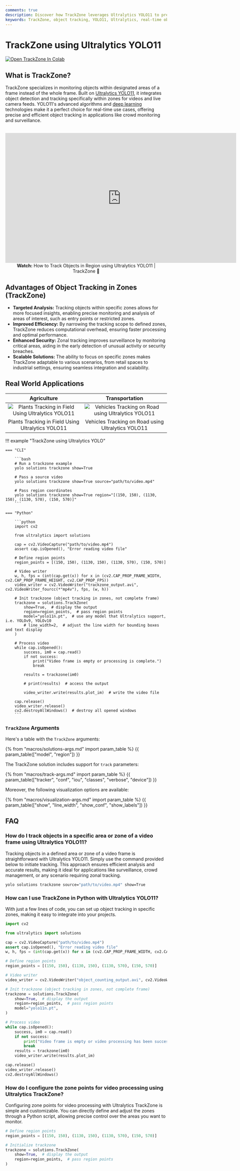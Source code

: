 ```yaml
---
comments: true
description: Discover how TrackZone leverages Ultralytics YOLO11 to precisely track objects within specific zones, enabling real-time insights for crowd analysis, surveillance, and targeted monitoring.
keywords: TrackZone, object tracking, YOLO11, Ultralytics, real-time object detection, AI, deep learning, crowd analysis, surveillance, zone-based tracking, resource optimization
---
```


# TrackZone using Ultralytics YOLO11

<a href="https://github.com/ultralytics/notebooks/blob/main/notebooks/how-to-track-the-objects-in-zone-using-ultralytics-yolo.ipynb"><img src="https://colab.research.google.com/assets/colab-badge.svg" alt="Open TrackZone In Colab"></a>

## What is TrackZone?

TrackZone specializes in monitoring objects within designated areas of a frame instead of the whole frame. Built on [Ultralytics YOLO11](https://github.com/ultralytics/ultralytics/), it integrates object detection and tracking specifically within zones for videos and live camera feeds. YOLO11's advanced algorithms and [deep learning](https://www.ultralytics.com/glossary/deep-learning-dl) technologies make it a perfect choice for real-time use cases, offering precise and efficient object tracking in applications like crowd monitoring and surveillance.

<p align="center">
  <br>
  <iframe loading="lazy" width="720" height="405" src="https://www.youtube.com/embed/SMSJvjUG1ko"
    title="YouTube video player" frameborder="0"
    allow="accelerometer; autoplay; clipboard-write; encrypted-media; gyroscope; picture-in-picture; web-share"
    allowfullscreen>
  </iframe>
  <br>
  <strong>Watch:</strong> How to Track Objects in Region using Ultralytics YOLO11 | TrackZone 🚀
</p>

## Advantages of Object Tracking in Zones (TrackZone)

- **Targeted Analysis:** Tracking objects within specific zones allows for more focused insights, enabling precise monitoring and analysis of areas of interest, such as entry points or restricted zones.
- **Improved Efficiency:** By narrowing the tracking scope to defined zones, TrackZone reduces computational overhead, ensuring faster processing and optimal performance.
- **Enhanced Security:** Zonal tracking improves surveillance by monitoring critical areas, aiding in the early detection of unusual activity or security breaches.
- **Scalable Solutions:** The ability to focus on specific zones makes TrackZone adaptable to various scenarios, from retail spaces to industrial settings, ensuring seamless integration and scalability.

## Real World Applications

|                                                                             Agriculture                                                                             |                                                                            Transportation                                                                             |
| :-----------------------------------------------------------------------------------------------------------------------------------------------------------------: | :-------------------------------------------------------------------------------------------------------------------------------------------------------------------: |
| ![Plants Tracking in Field Using Ultralytics YOLO11](https://github.com/ultralytics/docs/releases/download/0/plants-tracking-in-zone-using-ultralytics-yolo11.avif) | ![Vehicles Tracking on Road using Ultralytics YOLO11](https://github.com/ultralytics/docs/releases/download/0/vehicle-tracking-in-zone-using-ultralytics-yolo11.avif) |
|                                                          Plants Tracking in Field Using Ultralytics YOLO11                                                          |                                                          Vehicles Tracking on Road using Ultralytics YOLO11                                                           |

!!! example "TrackZone using Ultralytics YOLO"

    === "CLI"

        ```bash
        # Run a trackzone example
        yolo solutions trackzone show=True

        # Pass a source video
        yolo solutions trackzone show=True source="path/to/video.mp4"

        # Pass region coordinates
        yolo solutions trackzone show=True region="[(150, 150), (1130, 150), (1130, 570), (150, 570)]"
        ```

    === "Python"

        ```python
        import cv2

        from ultralytics import solutions

        cap = cv2.VideoCapture("path/to/video.mp4")
        assert cap.isOpened(), "Error reading video file"

        # Define region points
        region_points = [(150, 150), (1130, 150), (1130, 570), (150, 570)]

        # Video writer
        w, h, fps = (int(cap.get(x)) for x in (cv2.CAP_PROP_FRAME_WIDTH, cv2.CAP_PROP_FRAME_HEIGHT, cv2.CAP_PROP_FPS))
        video_writer = cv2.VideoWriter("trackzone_output.avi", cv2.VideoWriter_fourcc(*"mp4v"), fps, (w, h))

        # Init trackzone (object tracking in zones, not complete frame)
        trackzone = solutions.TrackZone(
            show=True,  # display the output
            region=region_points,  # pass region points
            model="yolo11n.pt",  # use any model that Ultralytics support, i.e. YOLOv9, YOLOv10
            # line_width=2,  # adjust the line width for bounding boxes and text display
        )

        # Process video
        while cap.isOpened():
            success, im0 = cap.read()
            if not success:
                print("Video frame is empty or processing is complete.")
                break

            results = trackzone(im0)

            # print(results)  # access the output

            video_writer.write(results.plot_im)  # write the video file

        cap.release()
        video_writer.release()
        cv2.destroyAllWindows()  # destroy all opened windows
        ```

### `TrackZone` Arguments

Here's a table with the `TrackZone` arguments:

{% from "macros/solutions-args.md" import param_table %}
{{ param_table(["model", "region"]) }}

The TrackZone solution includes support for `track` parameters:

{% from "macros/track-args.md" import param_table %}
{{ param_table(["tracker", "conf", "iou", "classes", "verbose", "device"]) }}

Moreover, the following visualization options are available:

{% from "macros/visualization-args.md" import param_table %}
{{ param_table(["show", "line_width", "show_conf", "show_labels"]) }}

## FAQ

### How do I track objects in a specific area or zone of a video frame using Ultralytics YOLO11?

Tracking objects in a defined area or zone of a video frame is straightforward with Ultralytics YOLO11. Simply use the command provided below to initiate tracking. This approach ensures efficient analysis and accurate results, making it ideal for applications like surveillance, crowd management, or any scenario requiring zonal tracking.

```bash
yolo solutions trackzone source="path/to/video.mp4" show=True
```

### How can I use TrackZone in Python with Ultralytics YOLO11?

With just a few lines of code, you can set up object tracking in specific zones, making it easy to integrate into your projects.

```python
import cv2

from ultralytics import solutions

cap = cv2.VideoCapture("path/to/video.mp4")
assert cap.isOpened(), "Error reading video file"
w, h, fps = (int(cap.get(x)) for x in (cv2.CAP_PROP_FRAME_WIDTH, cv2.CAP_PROP_FRAME_HEIGHT, cv2.CAP_PROP_FPS))

# Define region points
region_points = [(150, 150), (1130, 150), (1130, 570), (150, 570)]

# Video writer
video_writer = cv2.VideoWriter("object_counting_output.avi", cv2.VideoWriter_fourcc(*"mp4v"), fps, (w, h))

# Init trackzone (object tracking in zones, not complete frame)
trackzone = solutions.TrackZone(
    show=True,  # display the output
    region=region_points,  # pass region points
    model="yolo11n.pt",
)

# Process video
while cap.isOpened():
    success, im0 = cap.read()
    if not success:
        print("Video frame is empty or video processing has been successfully completed.")
        break
    results = trackzone(im0)
    video_writer.write(results.plot_im)

cap.release()
video_writer.release()
cv2.destroyAllWindows()
```

### How do I configure the zone points for video processing using Ultralytics TrackZone?

Configuring zone points for video processing with Ultralytics TrackZone is simple and customizable. You can directly define and adjust the zones through a Python script, allowing precise control over the areas you want to monitor.

```python
# Define region points
region_points = [(150, 150), (1130, 150), (1130, 570), (150, 570)]

# Initialize trackzone
trackzone = solutions.TrackZone(
    show=True,  # display the output
    region=region_points,  # pass region points
)
```
